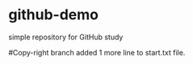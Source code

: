 # github-demo
simple repository for GitHub study


#Copy-right branch
added 1 more line to start.txt file.

